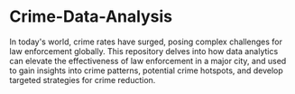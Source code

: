 # Crime-Data-Analysis
In today's world, crime rates have surged, posing complex challenges for law enforcement globally. This repository delves into how data analytics can elevate the effectiveness of law enforcement in a major city, and used to gain insights into crime patterns, potential crime hotspots, and develop targeted strategies for crime reduction.
